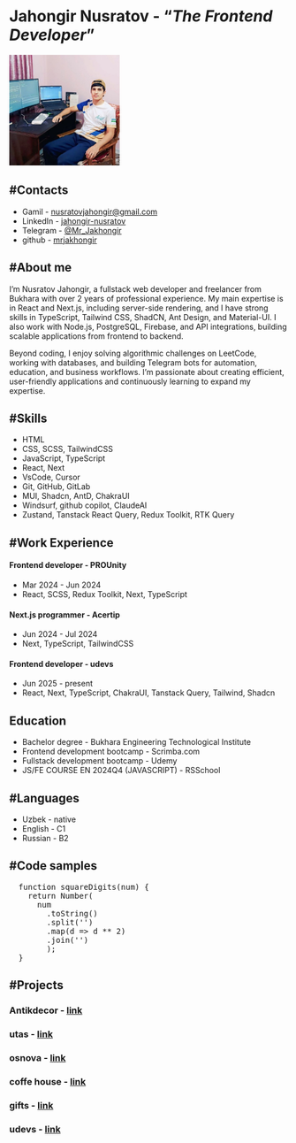 # Jahongir Nusratov - <q><i>The Frontend Developer</i></q>

<img src="me.jpg" alt="nusratov jahongir" width="200px">

## #Contacts

- Gamil - nusratovjahongir@gmail.com
- LinkedIn - [jahongir-nusratov](www.linkedin.com/in/jahongir-nusratov)
- Telegram - [@Mr_Jakhongir](https://t.me/Mr_Jakhongir)
- github - [mrjakhongir](https://github.com/mrjakhongir)

## #About me

I’m Nusratov Jahongir, a fullstack web developer and freelancer from Bukhara with over 2 years of professional experience. My main expertise is in React and Next.js, including server-side rendering, and I have strong skills in TypeScript, Tailwind CSS, ShadCN, Ant Design, and Material-UI. I also work with Node.js, PostgreSQL, Firebase, and API integrations, building scalable applications from frontend to backend.

Beyond coding, I enjoy solving algorithmic challenges on LeetCode, working with databases, and building Telegram bots for automation, education, and business workflows. I’m passionate about creating efficient, user-friendly applications and continuously learning to expand my expertise.

## #Skills

- HTML
- CSS, SCSS, TailwindCSS
- JavaScript, TypeScript
- React, Next
- VsCode, Cursor
- Git, GitHub, GitLab
- MUI, Shadcn, AntD, ChakraUI
- Windsurf, github copilot, ClaudeAI
- Zustand, Tanstack React Query, Redux Toolkit, RTK Query

## #Work Experience

#### Frontend developer - PROUnity

- Mar 2024 - Jun 2024
- React, SCSS, Redux Toolkit, Next, TypeScript

#### Next.js programmer - Acertip

- Jun 2024 - Jul 2024
- Next, TypeScript, TailwindCSS

#### Frontend developer - udevs

- Jun 2025 - present
- React, Next, TypeScript, ChakraUI, Tanstack Query, Tailwind, Shadcn

## Education

- Bachelor degree - Bukhara Engineering Technological Institute
- Frontend development bootcamp - Scrimba.com
- Fullstack development bootcamp - Udemy
- JS/FE COURSE EN 2024Q4 (JAVASCRIPT) - RSSchool

## #Languages

- Uzbek - native
- English - C1
- Russian - B2

## #Code samples

<pre>
  function squareDigits(num) {
    return Number(
      num
        .toString()
        .split('')
        .map(d => d ** 2)
        .join('')
        );
  }
</pre>

## #Projects

### Antikdecor - [link](https://antikdecor.ru/)

### utas - [link](https://utas.uz/)

### osnova - [link](https://my.osnovaedu.uz/login/uz)

### coffe house - [link](https://coffee-house-rsschool.netlify.app/)

### gifts - [link](https://christmasshoprsschool.netlify.app/)

### udevs - [link](https://usevs-clone.netlify.app/)
